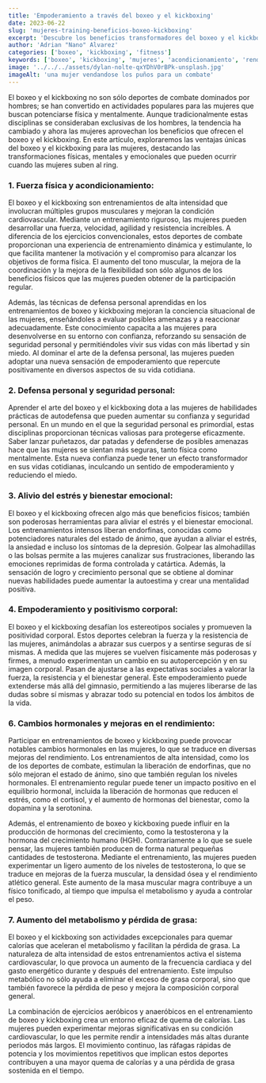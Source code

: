 ```yaml
---
title: 'Empoderamiento a través del boxeo y el kickboxing'
date: 2023-06-22
slug: 'mujeres-training-beneficios-boxeo-kickboxing'
excerpt: 'Descubre los beneficios transformadores del boxeo y el kickboxing para las mujeres'
author: 'Adrian "Nano" Alvarez'
categories: ['boxeo', 'kickboxing', 'fitness']
keywords: ['boxeo', 'kickboxing', 'mujeres', 'acondicionamiento', 'rendimiento', 'autodefense']
image: '../../../assets/dylan-nolte-qxYDhV0rBPk-unsplash.jpg'
imageAlt: 'una mujer vendandose los puños para un combate'
---
```


El boxeo y el kickboxing no son sólo deportes de combate dominados por hombres; se han convertido en actividades populares para las mujeres que buscan potenciarse física y mentalmente. Aunque tradicionalmente estas disciplinas se consideraban exclusivas de los hombres, la tendencia ha cambiado y ahora las mujeres aprovechan los beneficios que ofrecen el boxeo y el kickboxing. En este artículo, exploraremos las ventajas únicas del boxeo y el kickboxing para las mujeres, destacando las transformaciones físicas, mentales y emocionales que pueden ocurrir cuando las mujeres suben al ring.

### 1. Fuerza física y acondicionamiento:
El boxeo y el kickboxing son entrenamientos de alta intensidad que involucran múltiples grupos musculares y mejoran la condición cardiovascular. Mediante un entrenamiento riguroso, las mujeres pueden desarrollar una fuerza, velocidad, agilidad y resistencia increíbles. A diferencia de los ejercicios convencionales, estos deportes de combate proporcionan una experiencia de entrenamiento dinámica y estimulante, lo que facilita mantener la motivación y el compromiso para alcanzar los objetivos de forma física. El aumento del tono muscular, la mejora de la coordinación y la mejora de la flexibilidad son sólo algunos de los beneficios físicos que las mujeres pueden obtener de la participación regular.

Además, las técnicas de defensa personal aprendidas en los entrenamientos de boxeo y kickboxing mejoran la conciencia situacional de las mujeres, enseñándoles a evaluar posibles amenazas y a reaccionar adecuadamente. Este conocimiento capacita a las mujeres para desenvolverse en su entorno con confianza, reforzando su sensación de seguridad personal y permitiéndoles vivir sus vidas con más libertad y sin miedo. Al dominar el arte de la defensa personal, las mujeres pueden adoptar una nueva sensación de empoderamiento que repercute positivamente en diversos aspectos de su vida cotidiana.

### 2. Defensa personal y seguridad personal:
Aprender el arte del boxeo y el kickboxing dota a las mujeres de habilidades prácticas de autodefensa que pueden aumentar su confianza y seguridad personal. En un mundo en el que la seguridad personal es primordial, estas disciplinas proporcionan técnicas valiosas para protegerse eficazmente. Saber lanzar puñetazos, dar patadas y defenderse de posibles amenazas hace que las mujeres se sientan más seguras, tanto física como mentalmente. Esta nueva confianza puede tener un efecto transformador en sus vidas cotidianas, inculcando un sentido de empoderamiento y reduciendo el miedo.

### 3. Alivio del estrés y bienestar emocional:
El boxeo y el kickboxing ofrecen algo más que beneficios físicos; también son poderosas herramientas para aliviar el estrés y el bienestar emocional. Los entrenamientos intensos liberan endorfinas, conocidas como potenciadores naturales del estado de ánimo, que ayudan a aliviar el estrés, la ansiedad e incluso los síntomas de la depresión. Golpear las almohadillas o las bolsas permite a las mujeres canalizar sus frustraciones, liberando las emociones reprimidas de forma controlada y catártica. Además, la sensación de logro y crecimiento personal que se obtiene al dominar nuevas habilidades puede aumentar la autoestima y crear una mentalidad positiva.

### 4. Empoderamiento y positivismo corporal:
El boxeo y el kickboxing desafían los estereotipos sociales y promueven la positividad corporal. Estos deportes celebran la fuerza y la resistencia de las mujeres, animándolas a abrazar sus cuerpos y a sentirse seguras de sí mismas. A medida que las mujeres se vuelven físicamente más poderosas y firmes, a menudo experimentan un cambio en su autopercepción y en su imagen corporal. Pasan de ajustarse a las expectativas sociales a valorar la fuerza, la resistencia y el bienestar general. Este empoderamiento puede extenderse más allá del gimnasio, permitiendo a las mujeres liberarse de las dudas sobre sí mismas y abrazar todo su potencial en todos los ámbitos de la vida.

### 6. Cambios hormonales y mejoras en el rendimiento:
Participar en entrenamientos de boxeo y kickboxing puede provocar notables cambios hormonales en las mujeres, lo que se traduce en diversas mejoras del rendimiento. Los entrenamientos de alta intensidad, como los de los deportes de combate, estimulan la liberación de endorfinas, que no sólo mejoran el estado de ánimo, sino que también regulan los niveles hormonales. El entrenamiento regular puede tener un impacto positivo en el equilibrio hormonal, incluida la liberación de hormonas que reducen el estrés, como el cortisol, y el aumento de hormonas del bienestar, como la dopamina y la serotonina.

Además, el entrenamiento de boxeo y kickboxing puede influir en la producción de hormonas del crecimiento, como la testosterona y la hormona del crecimiento humano (HGH). Contrariamente a lo que se suele pensar, las mujeres también producen de forma natural pequeñas cantidades de testosterona. Mediante el entrenamiento, las mujeres pueden experimentar un ligero aumento de los niveles de testosterona, lo que se traduce en mejoras de la fuerza muscular, la densidad ósea y el rendimiento atlético general. Este aumento de la masa muscular magra contribuye a un físico tonificado, al tiempo que impulsa el metabolismo y ayuda a controlar el peso.

### 7. Aumento del metabolismo y pérdida de grasa:
El boxeo y el kickboxing son actividades excepcionales para quemar calorías que aceleran el metabolismo y facilitan la pérdida de grasa. La naturaleza de alta intensidad de estos entrenamientos activa el sistema cardiovascular, lo que provoca un aumento de la frecuencia cardiaca y del gasto energético durante y después del entrenamiento. Este impulso metabólico no sólo ayuda a eliminar el exceso de grasa corporal, sino que también favorece la pérdida de peso y mejora la composición corporal general.

La combinación de ejercicios aeróbicos y anaeróbicos en el entrenamiento de boxeo y kickboxing crea un entorno eficaz de quema de calorías. Las mujeres pueden experimentar mejoras significativas en su condición cardiovascular, lo que les permite rendir a intensidades más altas durante periodos más largos. El movimiento continuo, las ráfagas rápidas de potencia y los movimientos repetitivos que implican estos deportes contribuyen a una mayor quema de calorías y a una pérdida de grasa sostenida en el tiempo.
